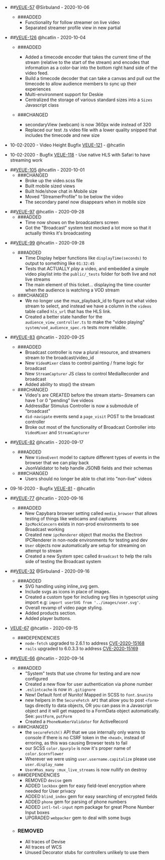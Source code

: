 - ##[VEUE-57](https://app.clickup.com/t/8444384/VEUE-57)
  @Sirbuland - 2020-10-06

  - ###ADDED
    - Functionality for follow streamer on live video
    - Separated streamer profile view in new partial

- ##[VEUE-126](https://app.clickup.com/t/8444384/VEUE-126)
  @hcatlin - 2020-10-04

  - ###ADDED

    - Added a timecode encoder that takes the current time of the stream (relative to the start of the stream) and
      encodes that information as a color-bar into the bottom right hand side of the video feed.
    - Build a timecode decoder that can take a canvas and pull out the timecode to allow audience members to sync up their experiences
    - Multi-environment support for Deskie
    - Centralized the storage of various standard sizes into a `Sizes` Javascript class

  - ###CHANGED
    - secondaryView (webcam) is now 360px wide instead of 320
    - Replaced our test .ts video file with a lower quality snipped that includes the timecode and new size

- 10-02-2020 - Video Height Bugfix [VEUE-121](https://app.clickup.com/t/8444384/VEUE-121) - @hcatlin

- 10-02-2020 - Bugfix [VEUE-118](https://app.clickup.com/t/8444384/VEUE-118) - Use native HLS with Safari to have streaming work

* ##[VEUE-105](https://app.clickup.com/t/8444384/VEUE-105)
  @hcatlin - 2020-10-01
  - ###CHANGED
    - Broke up the video.scss file
    - Built mobile sized views
    - Built hide/show chat in Mobile size
    - Moved "StreamerProfile" to be below the video
    - The secondary panel now disappears when in mobile size

- ##[VEUE-97](https://app.clickup.com/t/8444384/VEUE-97)
  @hcatlin - 2020-09-28
  - ###ADDED
    - Time now shows on the broadcasters screen
    - Got the "Broadcast" system test mocked a lot more so that it actually thinks it's broadcasting

* ##[VEUE-99](https://app.clickup.com/t/8444384/VEUE-99)
  @hcatlin - 2020-09-28

  - ###ADDED
    - Time Display helper functions like `displayTime(seconds)` to output to something like `01:32:45`
    - Tests that ACTUALLY _play_ a video, and embedded a simple video playlist into the `public/_tests` folder
      for both live and not live streams
    - The main element of this ticket... displaying the time counter when the audience is watching a VOD stream
  - ###CHANGED
    - We no longer use the mux_playback_id to figure out what video stream to select, and instead we have a
      column in the `videos` table called `hls_url` that has the HLS link.
    - Created a better state handler for the `audience_view_controller.ts` to make the "video playing"
      `system/vod_audience_spec.rb` tests more reliable.

* ##[VEUE-83](https://app.clickup.com/t/8444384/VEUE-83)
  @hcatlin - 2020-09-25

  - ###ADDED
    - Broadcast controller is now a plural resource, and streamers stream _to_ the broadcast/video_id
    - New `VideoMixer` class to control painting / frame logic for broadcast
    - New `StreamCapturer` JS class to control MediaRecorder and broadcast
    - Added ability to stop() the stream
  - ###CHANGED
    - Video's are CREATED before the stream starts– Streamers can have 1 or 0 "pending" live videos
    - AddressBar Stimulus Controller is now a submodule of "broadcast"
    - `did-navigate` events send a `page_visit` POST to the broadcast controller
    - Broke out most of the functionality of Broadcast Controller into `VideoMixer` and `StreamCapturer`

* ##[VEUE-82](https://app.clickup.com/t/8444384/VEUE-82)
  @hcatlin - 2020-09-17

  - ###ADDED
    - New `VideoEvent` model to capture different types of events in the browser that we can play back
    - JsonValidator to help handle JSONB fields and their schemas
  - ###CHANGED
    - Users should no longer be able to chat into "non-live" videos

* 09-16-2020 - Bugfix [VEUE-81](https://app.clickup.com/t/8444384/VEUE-81) - @hcatlin

* ##[VEUE-77](https://app.clickup.com/t/8444384/VEUE-77)
  @hcatlin - 2020-09-16

  - ###ADDED
    - New Capybara browser setting called `media_browser` that allows testing of things like webcams and captures
    - `IpcMockConcern` exists in non-prod environments to see Broadcast working
    - Created new `ipcRenderer` object that mocks the Electron IPCRenderer in non-node environments for testing and dev
    - `User` objects now automatically are setup for streaming on attempt to stream
    - Created a new System spec called `Broadcast` to help the rails side of testing the Broadcast system

* ##[VEUE-32](https://app.clickup.com/t/8444384/VEUE-32)
  @Sirbuland - 2020-09-16
  - ###ADDED
    - SVG handling using inline_svg gem.
    - Include svgs as icons in place of images.
    - Created a custom type for including svg files in typescript using import e.g: `import userSVG from '../images/user.svg'`.
    - Overall revamp of video page styling.
    - Added products section.
    - Added player buttons.

- [VEUE-67](https://app.clickup.com/t/8444384/VEUE-67)
  @hcatlin - 2020-09-15

  - ###DEPENDENCIES
    - `node-fetch` upgraded to 2.6.1 to address [CVE-2020-15168](https://github.com/advisories/GHSA-w7rc-rwvf-8q5r)
    - `rails` upgraded to 6.0.3.3 to address [ CVE-2020-15169](https://github.com/advisories/GHSA-cfjv-5498-mph5)

- ##[VEUE-66](https://app.clickup.com/t/8444384/VEUE-66)
  @hcatlin - 2020-09-14
  - ###ADDED
    - "System" tests that use chrome for testing and are now configured
    - Created a new flow for user authentication via phone number
    - `.eslintcache` is now in `.gitignore`
    - New! Default font of Nunito! Mapped in SCSS to `font.$nunito`
    - new helpers in the `SecureFetch API` that allow you to post `<form>` tags directly to data objects, OR you can pass in a Javascript object and it will get mapped to a FormData object automatically. See: `postForm`, `putForm`
    - Created a `PhoneNumberValidator` for ActiveRecord
  - ###CHANGED
    - the `secureFetch()` API that we use internally only warns to console if there is no CSRF token in the `<head>`, instead of erroring, as this was causing Browser tests to fail
    - our SCSS `color.$purple` is now it's proper name of `color.$cornflower`
    - Wherever we were using `user.username.capitalize` please use `user.display_name`
    - `User#has_many :mux_live_streams` is now nullify on destroy
  - ###DEPENDENCIES
    - REMOVED `devise` gem
    - ADDED `lockbox` gem for easy field-level encryption where needed for User privacy
    - ADDED `blind_index` gem for easy searching of encrypted fields
    - ADDED `phone` gem for parsing of phone numbers
    - ADDED `intl-tel-input` npm package for great Phone Number Input boxes
    - UPGRADED `webpacker` gem to deal with some bugs
  - ### REMOVED
    - All traces of Devise
    - All traces of WCS
    - Unused Decorator stubs for controllers unlikely to use them
